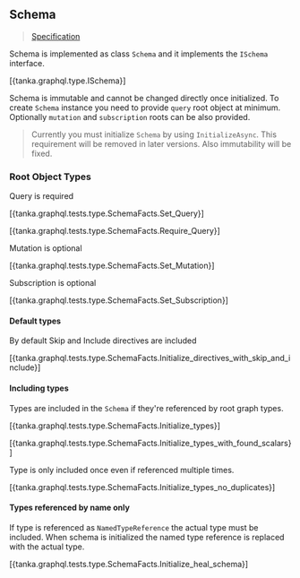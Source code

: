 ## Schema

> [Specification](https://facebook.github.io/graphql/June2018/#sec-Schema)

Schema is implemented as class `Schema` and it implements the `ISchema` interface.

[{tanka.graphql.type.ISchema}]

Schema is immutable and cannot be changed directly once initialized. To create `Schema` instance you need to provide `query` root object at minimum. Optionally `mutation` and `subscription` roots can be also provided.

> Currently you must initialize `Schema` by using `InitializeAsync`. This
> requirement will be removed in later versions. Also immutability will 
> be fixed.

### Root Object Types

Query is required

[{tanka.graphql.tests.type.SchemaFacts.Set_Query}]

[{tanka.graphql.tests.type.SchemaFacts.Require_Query}]


Mutation is optional

[{tanka.graphql.tests.type.SchemaFacts.Set_Mutation}]


Subscription is optional

[{tanka.graphql.tests.type.SchemaFacts.Set_Subscription}]


#### Default types

By default Skip and Include directives are included

[{tanka.graphql.tests.type.SchemaFacts.Initialize_directives_with_skip_and_include}]


#### Including types

Types are included in the `Schema` if they're referenced by root graph types. 

[{tanka.graphql.tests.type.SchemaFacts.Initialize_types}]

[{tanka.graphql.tests.type.SchemaFacts.Initialize_types_with_found_scalars}]

Type is only included once even if referenced multiple times.

[{tanka.graphql.tests.type.SchemaFacts.Initialize_types_no_duplicates}]


#### Types referenced by name only

If type is referenced as `NamedTypeReference` the actual type must be included. When schema is initialized the named type reference is replaced with the actual type.

[{tanka.graphql.tests.type.SchemaFacts.Initialize_heal_schema}]





